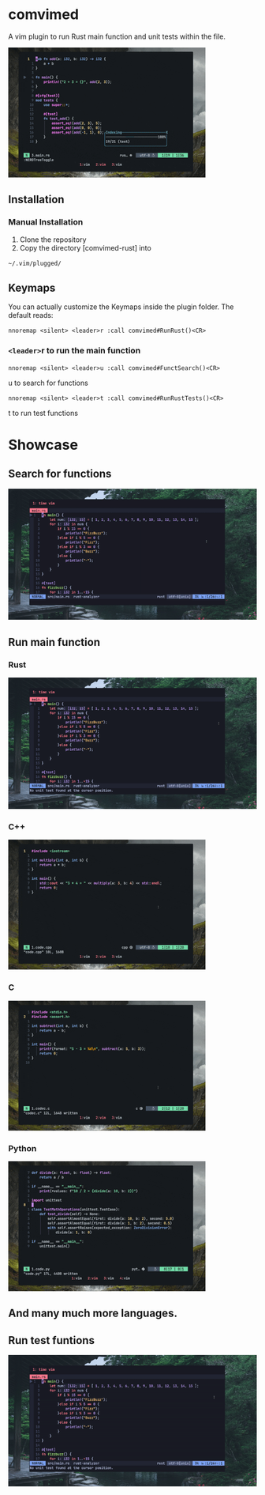# comvimed
A vim plugin to run Rust main function and unit tests within the file.

![Alt text](./images/rust.gif)

## Installation

### Manual Installation

1.  Clone the repository
2.  Copy the directory [comvimed-rust] into 
```bash
~/.vim/plugged/
```

## Keymaps

You can actually customize the Keymaps inside the plugin folder. The default reads: 

```vim
nnoremap <silent> <leader>r :call comvimed#RunRust()<CR>

```


### `<leader>`r to run the main function


```
nnoremap <silent> <leader>u :call comvimed#FunctSearch()<CR>
```
<leader>u to search for functions

```
nnoremap <silent> <leader>t :call comvimed#RunRustTests()<CR>
```
<leader>t to run test functions

# Showcase

## Search for functions

![Alt text](./images/search_function.gif)

## Run main function

### Rust
![Alt text](./images/main_function.gif)

### C++
![Alt text](./images/cpp.gif)

### C
![Alt text](./images/c.gif)

### Python
![Alt text](./images/py.gif)

## And many much more languages.

## Run test funtions

![Alt text](./images/unit_tests.gif)


